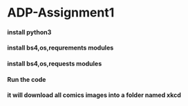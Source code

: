 # ADP-Assignment1
#### install python3
#### install bs4,os,requrements modules
#### install bs4,os,requests modules
#### Run the code
#### it will download all comics images into a folder named xkcd
